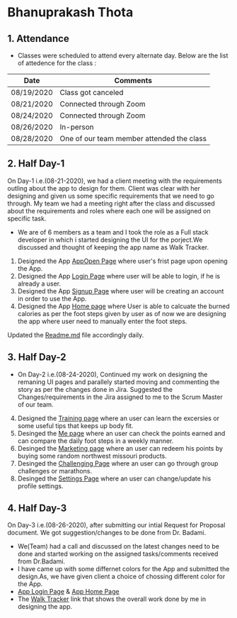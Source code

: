 # Bhanuprakash Thota
## 1. Attendance
- Classes were scheduled to attend every alternate day. Below are the list of attedence for the class :

| Date | Comments |
|----------|-------------|
| 08/19/2020 | Class got canceled |
| 08/21/2020 | Connected through Zoom |
| 08/24/2020 | Connected through Zoom |
| 08/26/2020 | In-person |
| 08/28/2020 | One of our team member attended the class |

## 2. Half Day-1
On Day-1 i.e.(08-21-2020), we had a client meeting with the requirements outling about the app to design for them. Client was clear with her designing and given us some specific requirements that we need to go through. My team we had a meeting right after the class and discussed about the requirements and roles where each one will be assigned on specific task. 
- We are of 6 members as a team and I took the role as a Full stack developer in which i started designing the UI for the porject.We discussed and thought of keeping the app name as Walk Tracker.
1. Designed the App [AppOpen Page](https://github.com/RaviTeja444/health-wellness/blob/master/Loginpage.png) where user's frist page upon opening the App.
2. Designed the App [Login Page](https://github.com/RaviTeja444/health-wellness/blob/master/Forgotpasswordpage.png?raw=true) where user will be able to login, if he is already a user.
3. Designed the App [Signup Page](https://github.com/RaviTeja444/health-wellness/blob/master/create%20account%20page.png?raw=true) where user will be creating an account in order to use the App.
4. Designed the App [Home page](https://github.com/RaviTeja444/health-wellness/blob/master/Step%20count%20page.png?raw=true) where User is able to calcuate the burned calories as per the foot steps given by user as of now we are designing the app where user need to manually enter the foot steps.

Updated the [Readme.md](https://github.com/RaviTeja444/health-wellness/commit/c77c154ad4ffc2041bb31317f4d5295e7344023e) file accordingly daily.


## 3. Half Day-2
- On Day-2 i.e.(08-24-2020), Continued my work on designing the remaning UI pages and parallely started moving and commenting the story as per the changes done in Jira.
  Suggested the Changes/requirements in the Jira assigned to me to the Scrum Master of our team.
 4. Designed the [Training page](https://github.com/RaviTeja444/health-wellness/blob/master/Excercise%20page.png?raw=true) where an user can learn the excersies or some           useful tips that keeps up body fit.
 5. Desinged the [Me page](https://github.com/RaviTeja444/health-wellness/blob/master/points%20page.png?raw=true) where an user can check the points earned and can compare       the daily foot steps in a weekly manner.
 6. Desinged the [Marketing page](https://github.com/RaviTeja444/health-wellness/blob/master/market%20page.png?raw=true) where an user can redeem his points by buying some       random northwest missouri products.
 7. Desinged the [Challenging Page](https://github.com/RaviTeja444/health-wellness/blob/master/challenge%20page.png?raw=true) where an user can go through group challenges or     marathons.
 8. Desinged the [Settings Page](https://github.com/RaviTeja444/health-wellness/blob/master/profile%20settings.png?raw=true) where an user can change/update his profile           settings.


## 4. Half Day-3
On Day-3 i.e.(08-26-2020), after submitting our intial Request for Proposal document. We got suggestion/changes to be done from Dr. Badami. 
- We(Team) had a call and discussed on the latest changes need to be done and started working on the assigned tasks/comments received from Dr.Badami.
- I have came up with some differnet colors for the App and submitted the design.As, we have given client a choice of chossing different color for the App.
- [App Login Page](https://github.com/RaviTeja444/health-wellness/blob/master/UI_Color.PNG) & [App Home Page](https://github.com/RaviTeja444/health-wellness/blob/master/UI_Home.PNG)
- The [Walk Tracker](https://www.figma.com/proto/JuWZstQl4XFCJESZAaNcau/Untitled?node-id=92%3A4&scaling=scale-down) link that shows the overall work done by me in designing the app.

